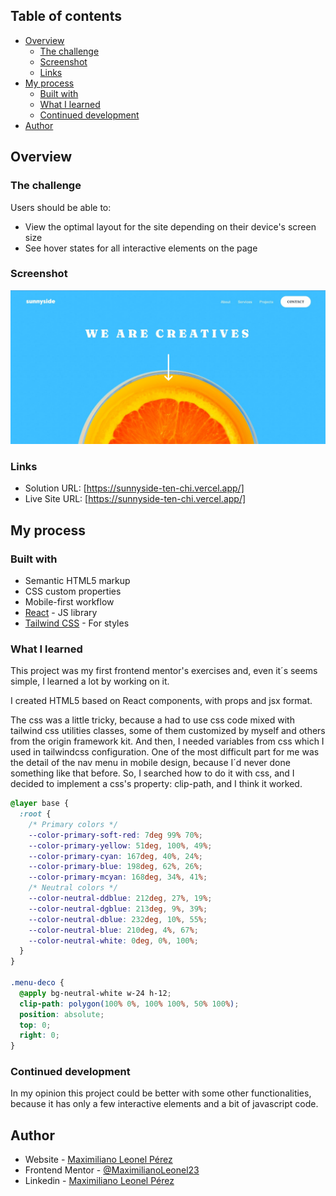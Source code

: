 ## Table of contents

- [Overview](#overview)
  - [The challenge](#the-challenge)
  - [Screenshot](#screenshot)
  - [Links](#links)
- [My process](#my-process)
  - [Built with](#built-with)
  - [What I learned](#what-i-learned)
  - [Continued development](#continued-development)
- [Author](#author)

## Overview

### The challenge

Users should be able to:

- View the optimal layout for the site depending on their device's screen size
- See hover states for all interactive elements on the page

### Screenshot

![](./images/screenshot.jpg)

### Links

- Solution URL: [https://sunnyside-ten-chi.vercel.app/]
- Live Site URL: [https://sunnyside-ten-chi.vercel.app/]

## My process

### Built with

- Semantic HTML5 markup
- CSS custom properties
- Mobile-first workflow
- [React](https://reactjs.org/) - JS library
- [Tailwind CSS](https://tailwindcss.com/) - For styles

### What I learned

This project was my first frontend mentor's exercises and, even it´s seems simple, I learned a lot by working on it.

I created HTML5 based on React components, with props and jsx format.

The css was a little tricky, because a had to use css code mixed with tailwind css utilities classes, some of them customized by myself and others from the origin framework kit. And then, I needed variables from css which I used in tailwindcss configuration.
One of the most difficult part for me was the detail of the nav menu in mobile design, because I´d never done something like that before. So, I searched how to do it with css, and I decided to implement a css's property: clip-path, and I think it worked.

```css and tailwindcss classes
@layer base {
  :root {
    /* Primary colors */
    --color-primary-soft-red: 7deg 99% 70%;
    --color-primary-yellow: 51deg, 100%, 49%;
    --color-primary-cyan: 167deg, 40%, 24%;
    --color-primary-blue: 198deg, 62%, 26%;
    --color-primary-mcyan: 168deg, 34%, 41%;
    /* Neutral colors */
    --color-neutral-ddblue: 212deg, 27%, 19%;
    --color-neutral-dgblue: 213deg, 9%, 39%;
    --color-neutral-dblue: 232deg, 10%, 55%;
    --color-neutral-blue: 210deg, 4%, 67%;
    --color-neutral-white: 0deg, 0%, 100%;
  }
}

.menu-deco {
  @apply bg-neutral-white w-24 h-12;
  clip-path: polygon(100% 0%, 100% 100%, 50% 100%);
  position: absolute;
  top: 0;
  right: 0;
}
```

### Continued development

In my opinion this project could be better with some other functionalities, because it has only a few interactive elements and a bit of javascript code.

## Author

- Website - [Maximiliano Leonel Pérez](https://maxoleo-dev.vercel.app/)
- Frontend Mentor - [@MaximilianoLeonel23](https://www.frontendmentor.io/profile/MaximilianoLeonel23)
- Linkedin - [Maximiliano Leonel Pérez](https://www.linkedin.com/in/maximiliano-leonel-p%C3%A9rez-8846b826a/)
